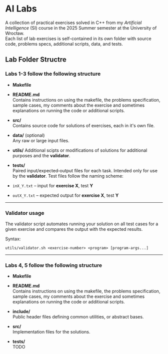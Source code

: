 # AI Labs

A collection of practical exercises solved in C++ from my  *Artificial Intelligence* (SI) course in the 2025 Summer semester at the University of Wrocław.  
Each list of lab exercises is self-contained in its own folder with source code, problems specs, additional scripts, data, and tests.

## Lab Folder Structre

### Labs 1-3 follow the following structure

- **Makefile**  
  
- **README.md**  
  Contains instructions on using the makefile, the problems specification, sample cases, my comments about the exercise and sometimes explanations on running the code or additional scripts.
- **src/**  
    Contains source code for solutions of exercises, each in it's own file.
- **data/** (optional)  
  Any raw or large input files.
- **utils/**
  Additional scipts or modifications of solutions for additional purposes and the **validator**.
- **tests/**  
  Paired input/expected‐output files for each task. Intended only for use by the **validator**.
  Test files follow the naming scheme:

- `inX_Y.txt` – input for **exercise X**, test **Y**  
- `outX_Y.txt` – expected output for **exercise X**, test **Y**

---

### Validator usage

The validator script automates running your solution on all test cases for a given exercise and compares the output with the expected results.

Syntax:

`utils/validator.sh <exercise-number> <program> [program-args...]`

---

### Labs 4, 5 follow the following structure

- **Makefile**  
  
- **README.md**  
  Contains instructions on using the makefile, the problems specification, sample cases, my comments about the exercise and sometimes explanations on running the code or additional scripts.
- **include/**  
  Public header files defining common utilities, or abstract bases.
- **src/**  
  Implementation files for the solutions.
- **tests/**  
  TODO
  